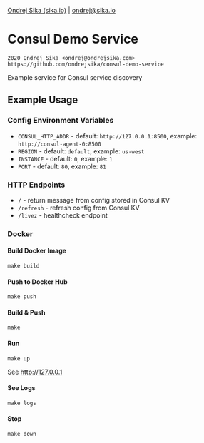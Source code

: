 [Ondrej Sika (sika.io)](https://sika.io) | <ondrej@sika.io>

# Consul Demo Service

    2020 Ondrej Sika <ondrej@ondrejsika.com>
    https://github.com/ondrejsika/consul-demo-service

Example service for Consul service discovery

## Example Usage

### Config Environment Variables

- `CONSUL_HTTP_ADDR` - default: `http://127.0.0.1:8500`, example: `http://consul-agent-0:8500`
- `REGION` - default: `default`, example: `us-west`
- `INSTANCE` - default: `0`, example: `1`
- `PORT` - default: `80`, example: `81`

### HTTP Endpoints

- `/` - return message from config stored in Consul KV
- `/refresh` - refresh config from Consul KV
- `/livez` - healthcheck endpoint

### Docker

#### Build Docker Image

```
make build
```

#### Push to Docker Hub

```
make push
```

#### Build & Push

```
make
```

#### Run

```
make up
```

See <http://127.0.0.1>

#### See Logs

```
make logs
```

#### Stop

```
make down
```

